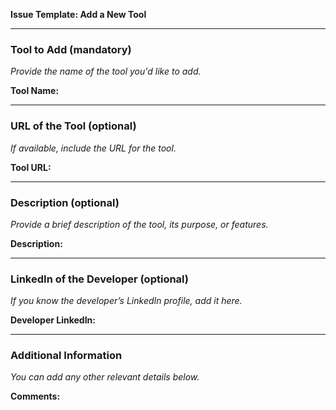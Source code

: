 **Issue Template: Add a New Tool**

---

### Tool to Add (mandatory)
_Provide the name of the tool you'd like to add._

**Tool Name:**  
<!-- Mandatory field -->

---

### URL of the Tool (optional)
_If available, include the URL for the tool._

**Tool URL:**  
<!-- Optional field -->

---

### Description (optional)
_Provide a brief description of the tool, its purpose, or features._

**Description:**  
<!-- Optional field -->

---

### LinkedIn of the Developer (optional)
_If you know the developer’s LinkedIn profile, add it here._

**Developer LinkedIn:**  
<!-- Optional field -->

---

### Additional Information
_You can add any other relevant details below._

**Comments:**  
<!-- Optional field -->
